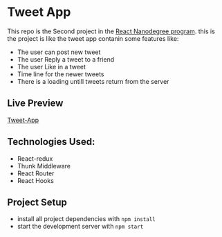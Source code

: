 # Tweet App

This repo is the Second project in the [React Nanodegree program](https://www.udacity.com/course/react-nanodegree--nd019).
this is the project is like the tweet app contanin some features like:
* The user can post new tweet
* The user Reply a tweet to a friend
* The user Like in a tweet
* Time line for the newer tweets
* There is a loading untill tweets return from the server

## Live Preview 
[Tweet-App](https://objective-jepsen-d0f550.netlify.app/)

## Technologies Used:
* React-redux
* Thunk Middleware
* React Router
* React Hooks

## Project Setup
* install all project dependencies with `npm install`
* start the development server with `npm start`
